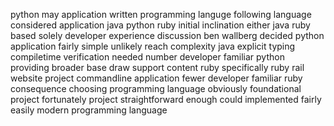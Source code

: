 python may application written programming languge following language considered application java python ruby initial inclination either java ruby based solely developer experience discussion ben wallberg decided python application fairly simple unlikely reach complexity java explicit typing compiletime verification needed number developer familiar python providing broader base draw support content ruby specifically ruby rail website project commandline application fewer developer familiar ruby consequence choosing programming language obviously foundational project fortunately project straightforward enough could implemented fairly easily modern programming language